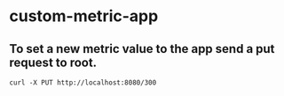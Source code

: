 # custom-metric-app

## To set a new metric value to the app send a put request to root. 

```
curl -X PUT http://localhost:8080/300
```